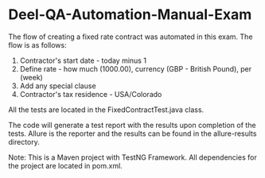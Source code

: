 # Deel-QA-Automation-Manual-Exam

The flow of creating a fixed rate contract was automated in this exam. The flow is as follows:
 1. Contractor's start date - today minus 1
 2. Define rate - how much (1000.00), currency (GBP - British Pound), per (week)
 3. Add any special clause
 4. Contractor's tax residence - USA/Colorado

All the tests are located in the FixedContractTest.java class.

The code will generate a test report with the results upon completion of the tests. Allure is the reporter and the results can be found in the allure-results directory.

Note: This is a Maven project with TestNG Framework. All dependencies for the project are located in pom.xml. 

